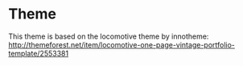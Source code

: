 Theme
=====

This theme is based on the locomotive theme by innotheme:
http://themeforest.net/item/locomotive-one-page-vintage-portfolio-template/2553381

